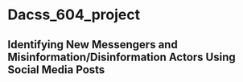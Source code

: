 # Dacss_604_project 
## Identifying New Messengers and Misinformation/Disinformation Actors Using Social Media Posts
